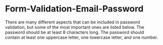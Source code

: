 # Form-Validation-Email-Password
There are many different aspects that can be included in password validation, but some of the most important ones are listed below. The password should be at least 8 characters long. The password should contain at least one uppercase letter, one lowercase letter, and one number.
